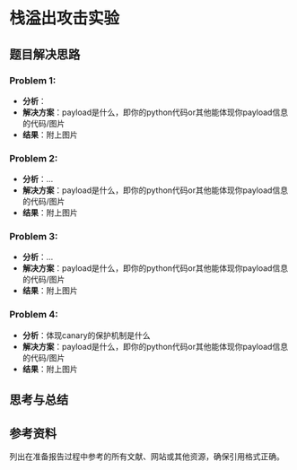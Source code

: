 # 栈溢出攻击实验

## 题目解决思路


### Problem 1: 
- **分析**：
- **解决方案**：payload是什么，即你的python代码or其他能体现你payload信息的代码/图片
- **结果**：附上图片

### Problem 2:
- **分析**：...
- **解决方案**：payload是什么，即你的python代码or其他能体现你payload信息的代码/图片
- **结果**：附上图片

### Problem 3: 
- **分析**：...
- **解决方案**：payload是什么，即你的python代码or其他能体现你payload信息的代码/图片
- **结果**：附上图片

### Problem 4: 
- **分析**：体现canary的保护机制是什么
- **解决方案**：payload是什么，即你的python代码or其他能体现你payload信息的代码/图片
- **结果**：附上图片

## 思考与总结



## 参考资料

列出在准备报告过程中参考的所有文献、网站或其他资源，确保引用格式正确。
